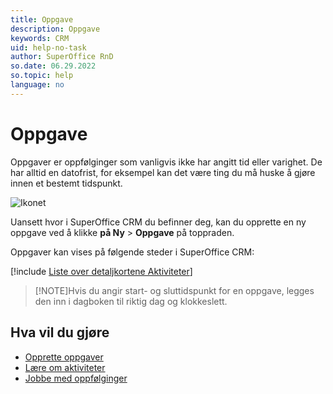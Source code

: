 ```yaml
---
title: Oppgave
description: Oppgave
keywords: CRM
uid: help-no-task
author: SuperOffice RnD
so.date: 06.29.2022
so.topic: help
language: no
---
```


# Oppgave

Oppgaver er oppfølginger som vanligvis ikke har angitt tid eller varighet. De har alltid en datofrist, for eksempel kan det være ting du må huske å gjøre innen et bestemt tidspunkt.

![Ikonet][img1]

Uansett hvor i SuperOffice CRM du befinner deg, kan du opprette en ny oppgave ved å klikke **på Ny** > **Oppgave** på toppraden.

Oppgaver kan vises på følgende steder i SuperOffice CRM:

[!include [Liste over detaljkortene Aktiviteter](../../learn/includes/list-activities-section-tabs.md)]

> [!NOTE]Hvis du angir start- og sluttidspunkt for en oppgave, legges den inn i dagboken til riktig dag og klokkeslett.
> 
## Hva vil du gjøre

* [Opprette oppgaver][2]
* [Lære om aktiviteter][1]
* [Jobbe med oppfølginger][3]

<!-- Referenced links -->
[1]: ../../learn/activity/index.md
[2]: create-task.md
[3]: index.md

<!-- Referenced images -->
[img1]: ../../../../common/icons/appointment-task-h32.png
